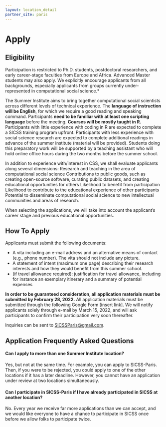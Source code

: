 ```yaml
---
layout: location_detail
partner_site: paris
---
```


# Apply

## Eligibility

Participation is restricted to Ph.D. students, postdoctoral researchers, and early career-stage faculties from Europe and Africa. Advanced Master students may also apply. We explicitly encourage applicants from all backgrounds, especially applicants from groups currently under-represented in computational social science.*

The Summer Institute aims to bring together computational social scientists across different levels of technical experience. The **language of instruction will be English**, for which we require a good reading and speaking command. Participants **need to be familiar with at least one scripting language** before the meeting. **Courses will be mostly taught in R.** Participants with little experience with coding in R are expected to complete a SICSS training program upfront. Participants with less experience with social science research are expected to complete additional readings in advance of the summer institute (material will be provided). Students doing this preparatory work will be supported by a teaching assistant who will hold online office hours during the two months before the summer school.

In addition to experience with/interest in CSS, we shall evaluate applicants along several dimensions:
Research and teaching in the area of computational social science
Contributions to public goods, such as creating open-source software, curating public datasets, and creating educational opportunities for others
Likelihood to benefit from participation
Likelihood to contribute to the educational experience of other participants
Potential to disseminate computational social science to new intellectual communities and areas of research.

When selecting the applications, we will take into account the applicant’s career stage and previous educational opportunities.


## How To Apply

Applicants must submit the following documents:

* A vita including an e-mail address and an alternative means of contact (e.g., phone number). The vita should not include any picture.
* A statement of intent (maximum one page) describing their research interests and how they would benefit from this summer school.
* (if travel allowance required): justification for travel allowance, including for instance an exemplary itinerary and a summary of potential expenses

**In order to be guaranteed consideration, all application materials must be submitted by February 28, 2022.** All application materials must be submitted through the following Google Form \[insert link\]. We will notify applicants solely through e-mail by March 15, 2022, and will ask participants to confirm their participation very soon thereafter.

Inquiries can be sent to SICSSParis@gmail.com.

## Application Frequently Asked Questions

#### Can I apply to more than one Summer Institute location?

Yes, but not at the same time. For example, you can apply to SICSS-Paris. Then, if you were to be rejected, you could apply to one of the other locations if it has a later deadline. However, you cannot have an application under review at two locations simultaneously.

#### Can I participate in SICSS-Paris if I have already participated in SICSS at another location?

No. Every year we receive far more applications than we can accept, and we would like everyone to have a chance to participate in SICSS once before we allow folks to participate twice.
